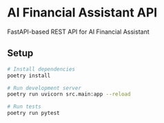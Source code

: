 # AI Financial Assistant API

FastAPI-based REST API for AI Financial Assistant

## Setup

```bash
# Install dependencies
poetry install

# Run development server
poetry run uvicorn src.main:app --reload

# Run tests
poetry run pytest
```
